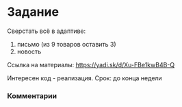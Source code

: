 # Задание 


Сверстать всё в адаптиве:
1) письмо (из 9 товаров оставить 3)
2) новость

Ссылка на материалы: https://yadi.sk/d/Xu-FBe1kwB4B-Q

Интересен код - реализация.
Срок: до конца недели

### Комментарии